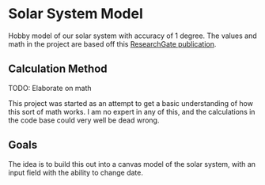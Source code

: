 # Solar System Model

Hobby model of our solar system with accuracy of 1 degree. The values and math
in the project are based off this [ResearchGate publication](https://www.researchgate.net/publication/45878423_Determining_planetary_positions_in_the_sky_for_50_years_to_an_accuracy_of_1_degree_with_a_calculator).

## Calculation Method

TODO: Elaborate on math

This project was started as an attempt to get a basic understanding of how this
sort of math works. I am no expert in any of this, and the calculations in the
code base could very well be dead wrong.

## Goals

The idea is to build this out into a canvas model of the solar system, with an
input field with the ability to change date.